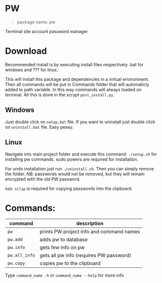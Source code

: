 # PW

> package name: *pw*

Terminal site account password manager


# Download
Recommended install is by executing install files respectively .bat for windows and ??? for linux. 

This will install this package and dependencies in a virtual environment. Then all commands will be put in Commands folder that will automaticly added to path variable. In this way commands will always loaded on terminal. All this is done in the scrypt `post_install.py`. 

## Windows
Just double click on `setup.bat` file. If you want to uninstall just double click on `uninstall.bat` file. Easy peasy.

## Linux
Navigate into main project folder and execute this command: `./setup.sh` for installing pw commands. sudo powers are required for installation.

For undo installation just run `./uninstall.sh`. Then you can simply remove the folder. NB: passwords would not be removed, but they will remain encrypted with the old PW password.

oss: `xclip` is required for copying passwords into the clipboard.


# Commands:
|command|description|
|-|-|
|`pw`|prints PW project info and command names|
|`pw.add`|adds pw to database|
|`pw.info`|gets few info on pw|
|`pw.all_info`|gets all pw info (requires PW password)|
|`pw.copy`|copies pw to the clipboard|
 

Type `command_name -h` or `command_name --help` for more info

